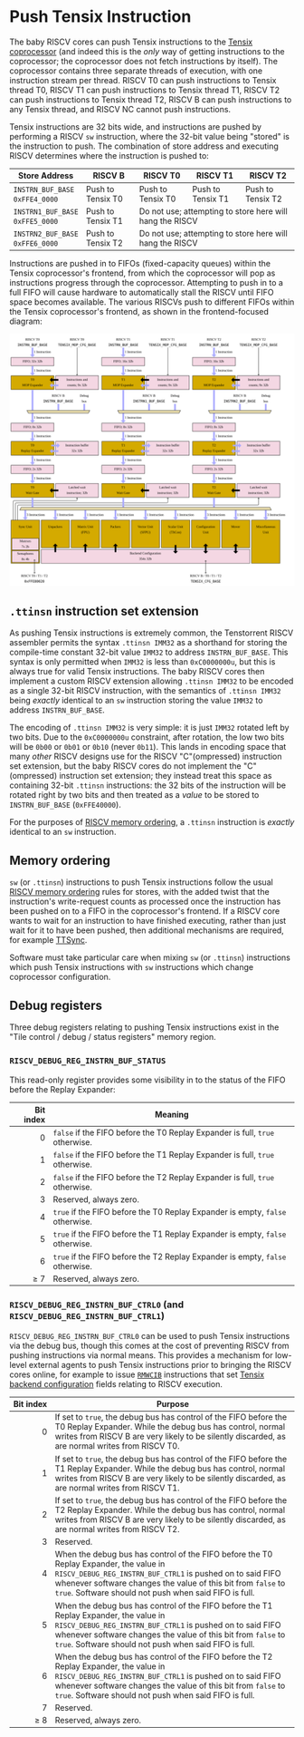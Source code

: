 # Push Tensix Instruction

The baby RISCV cores can push Tensix instructions to the [Tensix coprocessor](../TensixCoprocessor/README.md) (and indeed this is the _only_ way of getting instructions to the coprocessor; the coprocessor does not fetch instructions by itself). The coprocessor contains three separate threads of execution, with one instruction stream per thread. RISCV T0 can push instructions to Tensix thread T0, RISCV T1 can push instructions to Tensix thread T1, RISCV T2 can push instructions to Tensix thread T2, RISCV B can push instructions to any Tensix thread, and RISCV NC cannot push instructions.

Tensix instructions are 32 bits wide, and instructions are pushed by performing a RISCV `sw` instruction, where the 32-bit value being "stored" is the instruction to push. The combination of store address and executing RISCV determines where the instruction is pushed to:
<table><thead><tr><th>Store Address</th><th>RISCV B</th><th>RISCV T0</th><th>RISCV T1</th><th>RISCV T2</th></tr></thead>
<tr><td><code>INSTRN_BUF_BASE</code><br/><code>0xFFE4_0000</code></td><td>Push to Tensix T0</td><td>Push to Tensix T0</td><td>Push to Tensix T1</td><td>Push to Tensix T2</td></tr>
<tr><td><code>INSTRN1_BUF_BASE</code><br/><code>0xFFE5_0000</code></td><td>Push to Tensix T1</td><td colspan="3">Do not use; attempting to store here will hang the RISCV</td></tr>
<tr><td><code>INSTRN2_BUF_BASE</code><br/><code>0xFFE6_0000</code></td><td>Push to Tensix T2</td><td colspan="3">Do not use; attempting to store here will hang the RISCV</td></tr></table>

Instructions are pushed in to FIFOs (fixed-capacity queues) within the Tensix coprocessor's frontend, from which the coprocessor will pop as instructions progress through the coprocessor. Attempting to push in to a full FIFO will cause hardware to automatically stall the RISCV until FIFO space becomes available. The various RISCVs push to different FIFOs within the Tensix coprocessor's frontend, as shown in the frontend-focused diagram:

![](../../../Diagrams/Out/TensixFrontend.svg)

## `.ttinsn` instruction set extension

As pushing Tensix instructions is extremely common, the Tenstorrent RISCV assembler permits the syntax `.ttinsn IMM32` as a shorthand for storing the compile-time constant 32-bit value `IMM32` to address `INSTRN_BUF_BASE`. This syntax is only permitted when `IMM32` is less than `0xC0000000u`, but this is always true for valid Tensix instructions. The baby RISCV cores then implement a custom RISCV extension allowing `.ttinsn IMM32` to be encoded as a single 32-bit RISCV instruction, with the semantics of `.ttinsn IMM32` being _exactly_ identical to an `sw` instruction storing the value `IMM32` to address `INSTRN_BUF_BASE`.

The encoding of `.ttinsn IMM32` is very simple: it is just `IMM32` rotated left by two bits. Due to the `0xC0000000u` constraint, after rotation, the low two bits will be `0b00` or `0b01` or `0b10` (never `0b11`). This lands in encoding space that many _other_ RISCV designs use for the RISCV "C"(ompressed) instruction set extension, but the baby RISCV cores do not implement the "C"(ompressed) instruction set extension; they instead treat this space as containing 32-bit `.ttinsn` instructions: the 32 bits of the instruction will be rotated right by two bits and then treated as a _value_ to be stored to `INSTRN_BUF_BASE` (`0xFFE40000`).

For the purposes of [RISCV memory ordering](MemoryOrdering.md), a `.ttinsn` instruction is _exactly_ identical to an `sw` instruction.

## Memory ordering

`sw` (or `.ttinsn`) instructions to push Tensix instructions follow the usual [RISCV memory ordering](MemoryOrdering.md) rules for stores, with the added twist that the instruction's write-request counts as processed once the instruction has been pushed on to a FIFO in the coprocessor's frontend. If a RISCV core wants to wait for an instruction to have finished executing, rather than just wait for it to have been pushed, then additional mechanisms are required, for example [TTSync](TTSync.md).

Software must take particular care when mixing `sw` (or `.ttinsn`) instructions which push Tensix instructions with `sw` instructions which change coprocessor configuration.

## Debug registers

Three debug registers relating to pushing Tensix instructions exist in the "Tile control / debug / status registers" memory region.

### `RISCV_DEBUG_REG_INSTRN_BUF_STATUS`

This read-only register provides some visibility in to the status of the FIFO before the Replay Expander:

|Bit index|Meaning|
|--:|---|
|0|`false` if the FIFO before the T0 Replay Expander is full, `true` otherwise.|
|1|`false` if the FIFO before the T1 Replay Expander is full, `true` otherwise.|
|2|`false` if the FIFO before the T2 Replay Expander is full, `true` otherwise.|
|3|Reserved, always zero.|
|4|`true` if the FIFO before the T0 Replay Expander is empty, `false` otherwise.|
|5|`true` if the FIFO before the T1 Replay Expander is empty, `false` otherwise.|
|6|`true` if the FIFO before the T2 Replay Expander is empty, `false` otherwise.|
|≥ 7|Reserved, always zero.|

### `RISCV_DEBUG_REG_INSTRN_BUF_CTRL0` (and `RISCV_DEBUG_REG_INSTRN_BUF_CTRL1`)

`RISCV_DEBUG_REG_INSTRN_BUF_CTRL0` can be used to push Tensix instructions via the debug bus, though this comes at the cost of preventing RISCV from pushing instructions via normal means. This provides a mechanism for low-level external agents to push Tensix instructions prior to bringing the RISCV cores online, for example to issue [`RMWCIB`](../TensixCoprocessor/RMWCIB.md) instructions that set [Tensix backend configuration](../TensixCoprocessor/BackendConfiguration.md#special-cases) fields relating to RISCV execution.

|Bit&nbsp;index|Purpose|
|--:|---|
|0|If set to `true`, the debug bus has control of the FIFO before the T0 Replay Expander. While the debug bus has control, normal writes from RISCV B are very likely to be silently discarded, as are normal writes from RISCV T0.|
|1|If set to `true`, the debug bus has control of the FIFO before the T1 Replay Expander. While the debug bus has control, normal writes from RISCV B are very likely to be silently discarded, as are normal writes from RISCV T1.|
|2|If set to `true`, the debug bus has control of the FIFO before the T2 Replay Expander. While the debug bus has control, normal writes from RISCV B are very likely to be silently discarded, as are normal writes from RISCV T2.|
|3|Reserved.|
|4|When the debug bus has control of the FIFO before the T0 Replay Expander, the value in `RISCV_DEBUG_REG_INSTRN_BUF_CTRL1` is pushed on to said FIFO whenever software changes the value of this bit from `false` to `true`. Software should not push when said FIFO is full.|
|5|When the debug bus has control of the FIFO before the T1 Replay Expander, the value in `RISCV_DEBUG_REG_INSTRN_BUF_CTRL1` is pushed on to said FIFO whenever software changes the value of this bit from `false` to `true`. Software should not push when said FIFO is full.|
|6|When the debug bus has control of the FIFO before the T2 Replay Expander, the value in `RISCV_DEBUG_REG_INSTRN_BUF_CTRL1` is pushed on to said FIFO whenever software changes the value of this bit from `false` to `true`. Software should not push when said FIFO is full.|
|7|Reserved.|
|≥ 8|Reserved, always zero.|

